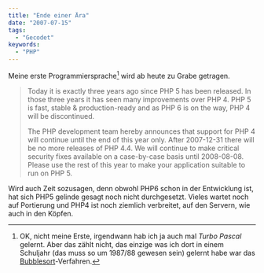 ```yaml
---
title: "Ende einer Ära"
date: "2007-07-15"
tags:
  - "Gecodet"
keywords:
  - "PHP"
---
```


Meine erste Programmiersprache[^1] wird ab heute zu Grabe getragen.

> Today it is exactly three years ago since PHP 5 has been released. In those three years it has seen many improvements over PHP 4. PHP 5 is fast, stable & production-ready and as PHP 6 is on the way, PHP 4 will be discontinued.
>
> The PHP development team hereby announces that support for PHP 4 will continue until the end of this year only. After 2007-12-31 there will be no more releases of PHP 4.4. We will continue to make critical security fixes available on a case-by-case basis until 2008-08-08. Please use the rest of this year to make your application suitable to run on PHP 5.

Wird auch Zeit sozusagen, denn obwohl PHP6 schon in der Entwicklung ist, hat sich PHP5 gelinde gesagt noch nicht durchgesetzt. Vieles wartet noch auf Portierung und PHP4 ist noch ziemlich verbreitet, auf den Servern, wie auch in den Köpfen.

[^1]: OK, nicht meine Erste, irgendwann hab ich ja auch mal _Turbo Pascal_ gelernt. Aber das zählt nicht, das einzige was ich dort in einem Schuljahr (das muss so um 1987/88 gewesen sein) gelernt habe war das [Bubblesort](http://de.wikipedia.org/wiki/Bubblesort "Wikipedia")-Verfahren.
